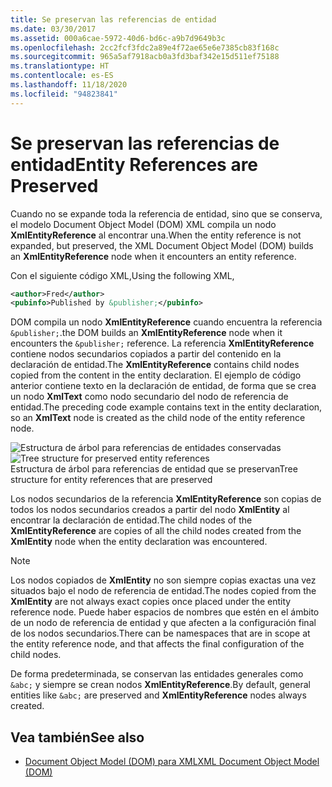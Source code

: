 ```yaml
---
title: Se preservan las referencias de entidad
ms.date: 03/30/2017
ms.assetid: 000a6cae-5972-40d6-bd6c-a9b7d9649b3c
ms.openlocfilehash: 2cc2fcf3fdc2a89e4f72ae65e6e7385cb83f168c
ms.sourcegitcommit: 965a5af7918acb0a3fd3baf342e15d511ef75188
ms.translationtype: HT
ms.contentlocale: es-ES
ms.lasthandoff: 11/18/2020
ms.locfileid: "94823841"
---
```

# <a name="entity-references-are-preserved"></a><span data-ttu-id="7bdf2-102">Se preservan las referencias de entidad</span><span class="sxs-lookup"><span data-stu-id="7bdf2-102">Entity References are Preserved</span></span>
<span data-ttu-id="7bdf2-103">Cuando no se expande toda la referencia de entidad, sino que se conserva, el modelo Document Object Model (DOM) XML compila un nodo **XmlEntityReference** al encontrar una.</span><span class="sxs-lookup"><span data-stu-id="7bdf2-103">When the entity reference is not expanded, but preserved, the XML Document Object Model (DOM) builds an **XmlEntityReference** node when it encounters an entity reference.</span></span>  
  
 <span data-ttu-id="7bdf2-104">Con el siguiente código XML,</span><span class="sxs-lookup"><span data-stu-id="7bdf2-104">Using the following XML,</span></span>  
  
```xml  
<author>Fred</author>  
<pubinfo>Published by &publisher;</pubinfo>  
```  
  
 <span data-ttu-id="7bdf2-105">DOM compila un nodo **XmlEntityReference** cuando encuentra la referencia `&publisher;`.</span><span class="sxs-lookup"><span data-stu-id="7bdf2-105">the DOM builds an **XmlEntityReference** node when it encounters the `&publisher;` reference.</span></span> <span data-ttu-id="7bdf2-106">La referencia **XmlEntityReference** contiene nodos secundarios copiados a partir del contenido en la declaración de entidad.</span><span class="sxs-lookup"><span data-stu-id="7bdf2-106">The **XmlEntityReference** contains child nodes copied from the content in the entity declaration.</span></span> <span data-ttu-id="7bdf2-107">El ejemplo de código anterior contiene texto en la declaración de entidad, de forma que se crea un nodo **XmlText** como nodo secundario del nodo de referencia de entidad.</span><span class="sxs-lookup"><span data-stu-id="7bdf2-107">The preceding code example contains text in the entity declaration, so an **XmlText** node is created as the child node of the entity reference node.</span></span>  
  
 <span data-ttu-id="7bdf2-108">![Estructura de árbol para referencias de entidades conservadas](media/xmlentityref-notexpanded-nodes.gif "xmlentityref_notexpanded_nodes")</span><span class="sxs-lookup"><span data-stu-id="7bdf2-108">![Tree structure for preserved entity references](media/xmlentityref-notexpanded-nodes.gif "xmlentityref_notexpanded_nodes")</span></span>  
<span data-ttu-id="7bdf2-109">Estructura de árbol para referencias de entidad que se preservan</span><span class="sxs-lookup"><span data-stu-id="7bdf2-109">Tree structure for entity references that are preserved</span></span>  
  
 <span data-ttu-id="7bdf2-110">Los nodos secundarios de la referencia **XmlEntityReference** son copias de todos los nodos secundarios creados a partir del nodo **XmlEntity** al encontrar la declaración de entidad.</span><span class="sxs-lookup"><span data-stu-id="7bdf2-110">The child nodes of the **XmlEntityReference** are copies of all the child nodes created from the **XmlEntity** node when the entity declaration was encountered.</span></span>  
  
> [!NOTE]
> <span data-ttu-id="7bdf2-111">Los nodos copiados de **XmlEntity** no son siempre copias exactas una vez situados bajo el nodo de referencia de entidad.</span><span class="sxs-lookup"><span data-stu-id="7bdf2-111">The nodes copied from the **XmlEntity** are not always exact copies once placed under the entity reference node.</span></span> <span data-ttu-id="7bdf2-112">Puede haber espacios de nombres que estén en el ámbito de un nodo de referencia de entidad y que afecten a la configuración final de los nodos secundarios.</span><span class="sxs-lookup"><span data-stu-id="7bdf2-112">There can be namespaces that are in scope at the entity reference node, and that affects the final configuration of the child nodes.</span></span>  
  
 <span data-ttu-id="7bdf2-113">De forma predeterminada, se conservan las entidades generales como `&abc;` y siempre se crean nodos **XmlEntityReference**.</span><span class="sxs-lookup"><span data-stu-id="7bdf2-113">By default, general entities like `&abc;` are preserved and **XmlEntityReference** nodes always created.</span></span>  
  
## <a name="see-also"></a><span data-ttu-id="7bdf2-114">Vea también</span><span class="sxs-lookup"><span data-stu-id="7bdf2-114">See also</span></span>

- [<span data-ttu-id="7bdf2-115">Document Object Model (DOM) para XML</span><span class="sxs-lookup"><span data-stu-id="7bdf2-115">XML Document Object Model (DOM)</span></span>](xml-document-object-model-dom.md)
